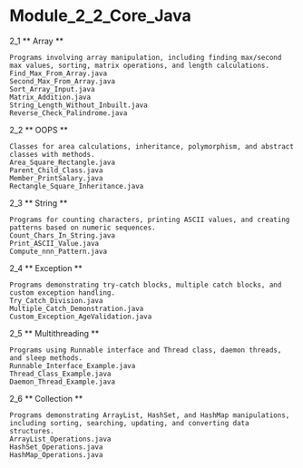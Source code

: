 # Module_2_2_Core_Java


2_1 ** Array **

	Programs involving array manipulation, including finding max/second max values, sorting, matrix operations, and length calculations.
	Find_Max_From_Array.java
	Second_Max_From_Array.java
	Sort_Array_Input.java
	Matrix_Addition.java
	String_Length_Without_Inbuilt.java
	Reverse_Check_Palindrome.java


2_2 ** OOPS **

	Classes for area calculations, inheritance, polymorphism, and abstract classes with methods.
	Area_Square_Rectangle.java
	Parent_Child_Class.java
	Member_PrintSalary.java
	Rectangle_Square_Inheritance.java


2_3 ** String **

	Programs for counting characters, printing ASCII values, and creating patterns based on numeric sequences.
	Count_Chars_In_String.java
	Print_ASCII_Value.java
	Compute_nnn_Pattern.java


2_4 ** Exception **

	Programs demonstrating try-catch blocks, multiple catch blocks, and custom exception handling.
	Try_Catch_Division.java
	Multiple_Catch_Demonstration.java
	Custom_Exception_AgeValidation.java


2_5 ** Multithreading **

	Programs using Runnable interface and Thread class, daemon threads, and sleep methods.
	Runnable_Interface_Example.java
	Thread_Class_Example.java
	Daemon_Thread_Example.java


2_6 ** Collection **

	Programs demonstrating ArrayList, HashSet, and HashMap manipulations, including sorting, searching, updating, and converting data structures.
	ArrayList_Operations.java
	HashSet_Operations.java
	HashMap_Operations.java
